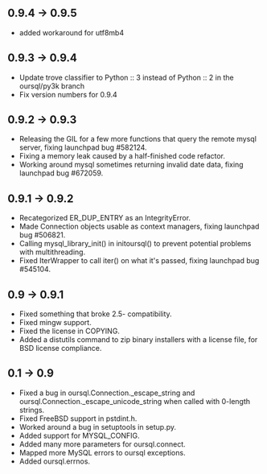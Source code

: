 0.9.4 -> 0.9.5
--------------
  * added workaround for utf8mb4

0.9.3 -> 0.9.4
--------------
  * Update trove classifier to Python :: 3 instead of Python :: 2 in the oursql/py3k branch
  * Fix version numbers for 0.9.4

0.9.2 -> 0.9.3
--------------

  * Releasing the GIL for a few more functions that query the remote mysql
    server, fixing launchpad bug #582124.
  * Fixing a memory leak caused by a half-finished code refactor.
  * Working around mysql sometimes returning invalid date data, fixing 
    launchpad bug #672059.

0.9.1 -> 0.9.2
--------------

  * Recategorized ER_DUP_ENTRY as an IntegrityError.
  * Made Connection objects usable as context managers, fixing launchpad bug 
    #506821.
  * Calling mysql_library_init() in initoursql() to prevent potential problems 
    with multithreading.
  * Fixed IterWrapper to call iter() on what it's passed, fixing launchpad bug 
    #545104.

0.9 -> 0.9.1
------------

  * Fixed something that broke 2.5- compatibility.
  * Fixed mingw support.
  * Fixed the license in COPYING.
  * Added a distutils command to zip binary installers with a license file, for
    BSD license compliance.

0.1 -> 0.9
----------

  * Fixed a bug in oursql.Connection._escape_string and 
    oursql.Connection._escape_unicode_string when called with 0-length 
    strings.
  * Fixed FreeBSD support in pstdint.h.
  * Worked around a bug in setuptools in setup.py.
  * Added support for MYSQL_CONFIG.
  * Added many more parameters for oursql.connect.
  * Mapped more MySQL errors to oursql exceptions.
  * Added oursql.errnos.
